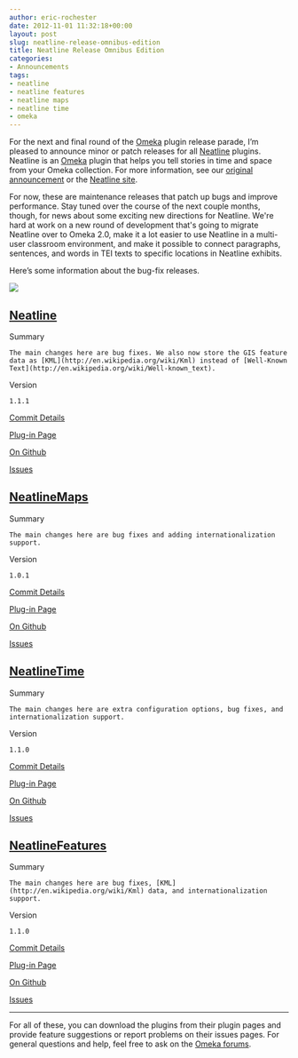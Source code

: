 ```yaml
---
author: eric-rochester
date: 2012-11-01 11:32:18+00:00
layout: post
slug: neatline-release-omnibus-edition
title: Neatline Release Omnibus Edition
categories:
- Announcements
tags:
- neatline
- neatline features
- neatline maps
- neatline time
- omeka
---
```


For the next and final round of the [Omeka](http://omeka.org/) plugin release parade, I’m pleased to announce minor or patch releases for all [Neatline](http://neatline.org/) plugins. Neatline is an [Omeka](http://omeka.org/) plugin that helps you tell stories in time and space from your Omeka collection. For more information, see our [original announcement](http://www.scholarslab.org/announcements/announcing-neatline/) or the [Neatline site](http://neatline.org/).




For now, these are maintenance releases that patch up bugs and improve performance. Stay tuned over the course of the next couple months, though, for news about some exciting new directions for Neatline. We're hard at work on a new round of development that's going to migrate Neatline over to Omeka 2.0, make it a lot easier to use Neatline in a multi-user classroom environment, and make it possible to connect paragraphs, sentences, and words in TEI texts to specific locations in Neatline exhibits.





Here’s some information about the bug-fix releases.



[![](http://www.scholarslab.org/wp-content/uploads/2012/11/Screen-shot-2012-11-01-at-11.07.36-AM.png)](http://www.scholarslab.org/announcements/neatline-release-omnibus-edition/attachment/screen-shot-2012-11-01-at-11-07-36-am/)



## [Neatline](http://omeka.org/add-ons/plugins/neatline/)





Summary

    The main changes here are bug fixes. We also now store the GIS feature data as [KML](http://en.wikipedia.org/wiki/Kml) instead of [Well-Known Text](http://en.wikipedia.org/wiki/Well-known_text).


Version

    1.1.1


[Commit Details](https://github.com/scholarslab/Neatline/compare/1.0.0...1.1.1)

    


[Plug-in Page](http://omeka.org/add-ons/plugins/neatline/)

    


[On Github](https://github.com/scholarslab/Neatline)

    


[Issues](https://github.com/scholarslab/Neatline/issues)

    






## [NeatlineMaps](http://omeka.org/add-ons/plugins/neatlinemaps/)





Summary

    The main changes here are bug fixes and adding internationalization support.


Version

    1.0.1


[Commit Details](https://github.com/scholarslab/NeatlineMaps/compare/1.0.0...1.0.1)

    


[Plug-in Page](http://omeka.org/add-ons/plugins/neatlinemaps/)

    


[On Github](https://github.com/scholarslab/NeatlineMaps)

    


[Issues](https://github.com/scholarslab/NeatlineMaps/issues)

    






## [NeatlineTime](http://omeka.org/add-ons/plugins/neatlinetime/)





Summary

    The main changes here are extra configuration options, bug fixes, and internationalization support.


Version

    1.1.0


[Commit Details](https://github.com/scholarslab/NeatlineTime/compare/1.0.0...1.1.0)

    


[Plug-in Page](http://omeka.org/add-ons/plugins/neatlinetime/)

    


[On Github](https://github.com/scholarslab/NeatlineTime)

    


[Issues](https://github.com/scholarslab/NeatlineTime/issues)

    






## [NeatlineFeatures](http://omeka.org/add-ons/plugins/neatlinefeatures/)





Summary

    The main changes here are bug fixes, [KML](http://en.wikipedia.org/wiki/Kml) data, and internationalization support.


Version

    1.1.0


[Commit Details](https://github.com/scholarslab/NeatlineFeatures/compare/1.0.0...1.1.0)

    


[Plug-in Page](http://omeka.org/add-ons/plugins/neatlinefeatures/)

    


[On Github](https://github.com/scholarslab/NeatlineFeatures)

    


[Issues](https://github.com/scholarslab/NeatlineFeatures/issues)

    






* * *




For all of these, you can download the plugins from their plugin pages and provide feature suggestions or report problems on their issues pages. For general questions and help, feel free to ask on the [Omeka forums](http://omeka.org/forums/).
